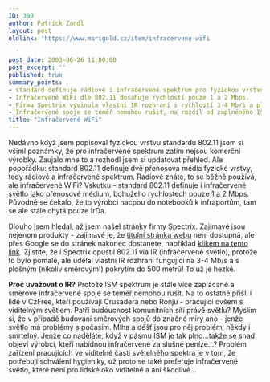 ```yaml
---
ID: 390
author: Patrick Zandl
layout: post
oldlink: 'https://www.marigold.cz/item/infracervene-wifi

  '
post_date: 2003-06-26 11:00:00
post_excerpt: ''
published: true
summary_points:
- standard definuje rádiové i infračervené spektrum pro fyzickou vrstvu.
- Infračervené WiFi dle 802.11 dosahuje rychlostí pouze 1 a 2 Mbps.
- Firma Spectrix vyvinula vlastní IR rozhraní s rychlostí 3-4 Mb/s a plošným pokrytím.
- Infračervené spoje se téměř nemohou rušit, na rozdíl od zaplněného ISM spektra.
title: "Infračervené WiFi"
---
```


<p>
Nedávno když jsem popisoval fyzickou vrstvu standardu 802.11 jsem si všiml poznámky, že pro infračervené spektrum zatím nejsou komerční výrobky. Zaujalo mne to a rozhodl jsem si updatovat přehled. Ale popořádku: standard 802.11 definuje dvě přenosová média fyzické vrstvy, tedy rádiové a infračervené spektrum. Radiové znáte, to se běžně používá, ale infračervené WiFi? Vskutku - standard 802.11 definuje i infračervené světlo jako přenosové médium, bohužel o rychlostech pouze 1 a 2 Mbps. Původně se čekalo, že to výrobci nacpou do notebooků k infraportům, tam se ale stále chytá pouze IrDa. </p>

<p>
Dlouho jsem hledal, až jsem našel stránky firmy Spectrix. Zajímavé jsou nejenom produkty - zajímavé je, že <A href="http://www.spectrixcorp.com/" target=_blank>titulní stránka webu</A> není dostupná, ale přes Google se do stránek nakonec dostanete, například <A href="http://www.spectrixcorp.com/products_frame.html" target=_blank>klikem na tento link</A>. Zjistíte, že i Spectrix opustil 802.11 via IR (infračervené světlo), protože to bylo pomalé, ale udělal vlastní IR rozhraní fungující na 3-4 Mb/s a s plošným (nikoliv směrovým!) pokrytím do 500 metrů! To už je hezké. </p>

<p>
<STRONG>Proč uvažovat o IR?</STRONG> Protože ISM spektrum je stále více zaplácané a směrové infračervené spoje se téměř nemohou rušit. Na to ostatně přišli i lidé v CzFree, kteří používají Crusadera nebo Ronju - pracující ovšem s viditelným světlem. Patří budoucnost komunitních sítí právě světlu? Myslím si, že v případě budování směrových spojů do značné míry ano - jenže světlo má problémy s počasím. Mlha a déšť jsou pro něj problém, někdy i smrtelný. Jenže co naděláte, když v pásmu ISM je tak plno...takže se snad objeví výrobci, kteří nabídnou infračervené za slušné peníze...? Problém zařízení pracujících ve viditelné části světelného spektra je v tom, že potřebují schválení hygieniky, už proto se také preferuje infračervené světlo, které není pro lidské oko viditelné a ani škodlivé...</p>